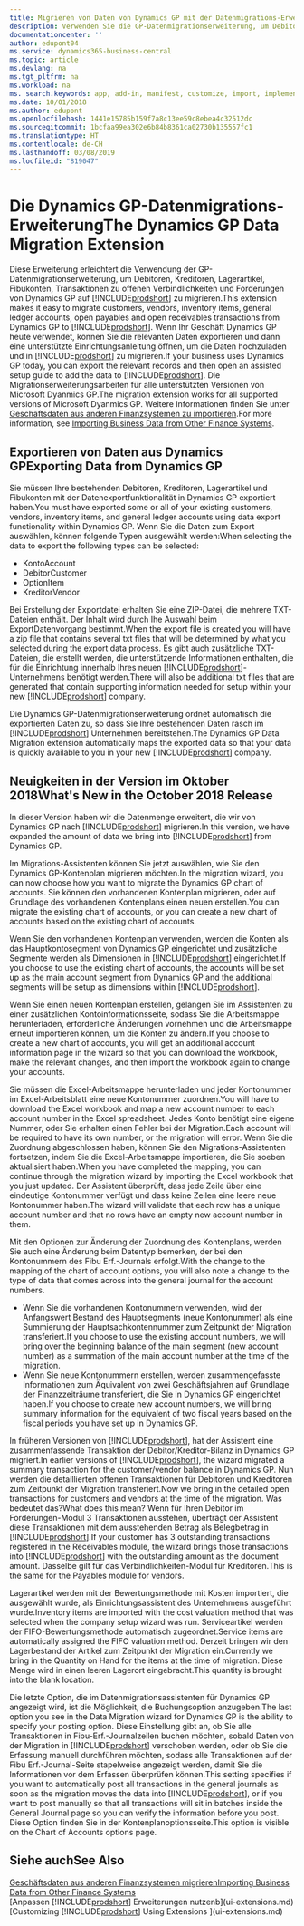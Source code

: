 ```yaml
---
title: Migrieren von Daten von Dynamics GP mit der Datenmigrations-Erweiterung | Microsoft Docs
description: Verwenden Sie die GP-Datenmigrationserweiterung, um Debitoren, Kreditoren, Lagerartikel, Fibukonten, Transaktionen zu offenen Verbindlichkeiten und Forderungen von Dynamics GP auf Business Central zu migrieren.
documentationcenter: ''
author: edupont04
ms.service: dynamics365-business-central
ms.topic: article
ms.devlang: na
ms.tgt_pltfrm: na
ms.workload: na
ms. search.keywords: app, add-in, manifest, customize, import, implement
ms.date: 10/01/2018
ms.author: edupont
ms.openlocfilehash: 1441e15785b159f7a8c13ee59c8ebea4c32512dc
ms.sourcegitcommit: 1bcfaa99ea302e6b84b8361ca02730b135557fc1
ms.translationtype: HT
ms.contentlocale: de-CH
ms.lasthandoff: 03/08/2019
ms.locfileid: "819047"
---
```

# <a name="the-dynamics-gp-data-migration-extension"></a><span data-ttu-id="78071-103">Die Dynamics GP-Datenmigrations-Erweiterung</span><span class="sxs-lookup"><span data-stu-id="78071-103">The Dynamics GP Data Migration Extension</span></span> 
<span data-ttu-id="78071-104">Diese Erweiterung erleichtert die Verwendung der GP-Datenmigrationserweiterung, um Debitoren, Kreditoren, Lagerartikel, Fibukonten, Transaktionen zu offenen Verbindlichkeiten und Forderungen von Dynamics GP auf [!INCLUDE[prodshort](includes/prodshort.md)] zu migrieren.</span><span class="sxs-lookup"><span data-stu-id="78071-104">This extension makes it easy to migrate customers, vendors, inventory items, general ledger accounts, open payables and open receivables transactions from Dynamics GP to [!INCLUDE[prodshort](includes/prodshort.md)].</span></span> <span data-ttu-id="78071-105">Wenn Ihr Geschäft Dynamics GP heute verwendet, können Sie die relevanten Daten exportieren und dann eine unterstützte Einrichtungsanleitung öffnen, um die Daten hochzuladen und in [!INCLUDE[prodshort](includes/prodshort.md)] zu migrieren.</span><span class="sxs-lookup"><span data-stu-id="78071-105">If your business uses Dynamics GP today, you can export the relevant records and then open an assisted setup guide to add the data to [!INCLUDE[prodshort](includes/prodshort.md)].</span></span> <span data-ttu-id="78071-106">Die Migrationserweiterungsarbeiten für alle unterstützten Versionen von Microsoft Dyanmics GP.</span><span class="sxs-lookup"><span data-stu-id="78071-106">The migration extension works for all supported versions of Microsoft Dyanmics GP.</span></span> <span data-ttu-id="78071-107">Weitere Informationen finden Sie unter [Geschäftsdaten aus anderen Finanzsystemen zu importieren](across-import-data-configuration-packages.md).</span><span class="sxs-lookup"><span data-stu-id="78071-107">For more information, see [Importing Business Data from Other Finance Systems](across-import-data-configuration-packages.md).</span></span>

## <a name="exporting-data-from-dynamics-gp"></a><span data-ttu-id="78071-108">Exportieren von Daten aus Dynamics GP</span><span class="sxs-lookup"><span data-stu-id="78071-108">Exporting Data from Dynamics GP</span></span>
<span data-ttu-id="78071-109">Sie müssen Ihre bestehenden Debitoren, Kreditoren, Lagerartikel und Fibukonten mit der Datenexportfunktionalität in Dynamics GP exportiert haben.</span><span class="sxs-lookup"><span data-stu-id="78071-109">You must have exported some or all of your existing customers, vendors, inventory items, and general ledger accounts using data export functionality within Dynamics GP.</span></span> <span data-ttu-id="78071-110">Wenn Sie die Daten zum Export auswählen, können folgende Typen ausgewählt werden:</span><span class="sxs-lookup"><span data-stu-id="78071-110">When selecting the data to export the following types can be selected:</span></span>

* <span data-ttu-id="78071-111">Konto</span><span class="sxs-lookup"><span data-stu-id="78071-111">Account</span></span>  
* <span data-ttu-id="78071-112">Debitor</span><span class="sxs-lookup"><span data-stu-id="78071-112">Customer</span></span>  
* <span data-ttu-id="78071-113">Option</span><span class="sxs-lookup"><span data-stu-id="78071-113">Item</span></span>  
* <span data-ttu-id="78071-114">Kreditor</span><span class="sxs-lookup"><span data-stu-id="78071-114">Vendor</span></span>  

<span data-ttu-id="78071-115">Bei Erstellung der Exportdatei erhalten Sie eine ZIP-Datei, die mehrere TXT-Dateien enthält. Der Inhalt wird durch Ihe Auswahl beim ExportDatenvorgang bestimmt.</span><span class="sxs-lookup"><span data-stu-id="78071-115">When the export file is created you will have a zip file that contains several txt files that will be determined by what you selected during the export data process.</span></span>  <span data-ttu-id="78071-116">Es gibt auch zusätzliche TXT-Dateien, die erstellt werden, die unterstützende Informationen enthalten, die für die Einrichtung innerhalb Ihres neuen [!INCLUDE[prodshort](includes/prodshort.md)]-Unternehmens benötigt werden.</span><span class="sxs-lookup"><span data-stu-id="78071-116">There will also be additional txt files that are generated that contain supporting information needed for setup within your new [!INCLUDE[prodshort](includes/prodshort.md)] company.</span></span>

<span data-ttu-id="78071-117">Die Dynamics GP-Datenmigrationserweiterung ordnet automatisch die exportierten Daten zu, so dass Sie Ihre bestehenden Daten rasch im [!INCLUDE[prodshort](includes/prodshort.md)] Unternehmen bereitstehen.</span><span class="sxs-lookup"><span data-stu-id="78071-117">The Dynamics GP Data Migration extension automatically maps the exported data so that your data is quickly available to you in your new [!INCLUDE[prodshort](includes/prodshort.md)] company.</span></span>

## <a name="whats-new-in-the-october-2018-release"></a><span data-ttu-id="78071-118">Neuigkeiten in der Version im Oktober 2018</span><span class="sxs-lookup"><span data-stu-id="78071-118">What's New in the October 2018 Release</span></span>

<span data-ttu-id="78071-119">In dieser Version haben wir die Datenmenge erweitert, die wir von Dynamics GP nach [!INCLUDE[prodshort](includes/prodshort.md)] migrieren.</span><span class="sxs-lookup"><span data-stu-id="78071-119">In this version, we have expanded the amount of data we bring into [!INCLUDE[prodshort](includes/prodshort.md)] from Dynamics GP.</span></span>

<span data-ttu-id="78071-120">Im Migrations-Assistenten können Sie jetzt auswählen, wie Sie den Dynamics GP-Kontenplan migrieren möchten.</span><span class="sxs-lookup"><span data-stu-id="78071-120">In the migration wizard, you can now choose how you want to migrate the Dynamics GP chart of accounts.</span></span> <span data-ttu-id="78071-121">Sie können den vorhandenen Kontenplan migrieren, oder auf Grundlage des vorhandenen Kontenplans einen neuen erstellen.</span><span class="sxs-lookup"><span data-stu-id="78071-121">You can migrate the existing chart of accounts, or you can create a new chart of accounts based on the existing chart of accounts.</span></span>  

<span data-ttu-id="78071-122">Wenn Sie den vorhandenen Kontenplan verwenden, werden die Konten als das Hauptkontosegment von Dynamics GP eingerichtet und zusätzliche Segmente werden als Dimensionen in [!INCLUDE[prodshort](includes/prodshort.md)] eingerichtet.</span><span class="sxs-lookup"><span data-stu-id="78071-122">If you choose to use the existing chart of accounts, the accounts will be set up as the main account segment from Dynamics GP and the additional segments will be setup as dimensions within [!INCLUDE[prodshort](includes/prodshort.md)].</span></span>  

<span data-ttu-id="78071-123">Wenn Sie einen neuen Kontenplan erstellen, gelangen Sie im Assistenten zu einer zusätzlichen Kontoinformationsseite, sodass Sie die Arbeitsmappe herunterladen, erforderliche Änderungen vornehmen und die Arbeitsmappe erneut importieren können, um die Konten zu ändern.</span><span class="sxs-lookup"><span data-stu-id="78071-123">If you choose to create a new chart of accounts, you will get an additional account information page in the wizard so that you can download the workbook, make the relevant changes, and then import the workbook again to change your accounts.</span></span>  

<span data-ttu-id="78071-124">Sie müssen die Excel-Arbeitsmappe herunterladen und jeder Kontonummer im Excel-Arbeitsblatt eine neue Kontonummer zuordnen.</span><span class="sxs-lookup"><span data-stu-id="78071-124">You will have to download the Excel workbook and map a new account number to each account number in the Excel spreadsheet.</span></span> <span data-ttu-id="78071-125">Jedes Konto benötigt eine eigene Nummer, oder Sie erhalten einen Fehler bei der Migration.</span><span class="sxs-lookup"><span data-stu-id="78071-125">Each account will be required to have its own number, or the migration will error.</span></span> <span data-ttu-id="78071-126">Wenn Sie die Zuordnung abgeschlossen haben, können Sie den Migrations-Assistenten fortsetzen, indem Sie die Excel-Arbeitsmappe importieren, die Sie soeben aktualisiert haben.</span><span class="sxs-lookup"><span data-stu-id="78071-126">When you have completed the mapping, you can continue through the migration wizard by importing the Excel workbook that you just updated.</span></span> <span data-ttu-id="78071-127">Der Assistent überprüft, dass jede Zeile über eine eindeutige Kontonummer verfügt und dass keine Zeilen eine leere neue Kontonummer haben.</span><span class="sxs-lookup"><span data-stu-id="78071-127">The wizard will validate that each row has a unique account number and that no rows have an empty new account number in them.</span></span>  

<span data-ttu-id="78071-128">Mit den Optionen zur Änderung der Zuordnung des Kontenplans, werden Sie auch eine Änderung beim Datentyp bemerken, der bei den Kontonummern des Fibu Erf.-Journals erfolgt.</span><span class="sxs-lookup"><span data-stu-id="78071-128">With the change to the mapping of the chart of account options, you will also note a change to the type of data that comes across into the general journal for the account numbers.</span></span>  

- <span data-ttu-id="78071-129">Wenn Sie die vorhandenen Kontonummern verwenden, wird der Anfangswert Bestand des Hauptsegments (neue Kontonummer) als eine Summierung der Hauptsachkontennummer zum Zeitpunkt der Migration transferiert.</span><span class="sxs-lookup"><span data-stu-id="78071-129">If you choose to use the existing account numbers, we will bring over the beginning balance of the main segment (new account number) as a summation of the main account number at the time of the migration.</span></span>  
- <span data-ttu-id="78071-130">Wenn Sie neue Kontonummern erstellen, werden zusammengefasste Informationen zum Äquivalent von zwei Geschäftsjahren auf Grundlage der Finanzzeiträume transferiert, die Sie in Dynamics GP eingerichtet haben.</span><span class="sxs-lookup"><span data-stu-id="78071-130">If you choose to create new account numbers, we will bring summary information for the equivalent of two fiscal years based on the fiscal periods you have set up in Dynamics GP.</span></span>

<span data-ttu-id="78071-131">In früheren Versionen von [!INCLUDE[prodshort](includes/prodshort.md)], hat der Assistent eine zusammenfassende Transaktion der Debitor/Kreditor-Bilanz in Dynamics GP migriert.</span><span class="sxs-lookup"><span data-stu-id="78071-131">In earlier versions of [!INCLUDE[prodshort](includes/prodshort.md)], the wizard migrated a summary transaction for the customer/vendor balance in Dynamics GP.</span></span> <span data-ttu-id="78071-132">Nun werden die detaillierten offenen Transaktionen für Debitoren und Kreditoren zum Zeitpunkt der Migration transferiert.</span><span class="sxs-lookup"><span data-stu-id="78071-132">Now we bring in the detailed open transactions for customers and vendors at the time of the migration.</span></span> <span data-ttu-id="78071-133">Was bedeutet das?</span><span class="sxs-lookup"><span data-stu-id="78071-133">What does this mean?</span></span> <span data-ttu-id="78071-134">Wenn für Ihren Debitor im Forderungen-Modul 3 Transaktionen ausstehen, überträgt der Assistent diese Transaktionen mit dem ausstehenden Betrag als Belegbetrag in [!INCLUDE[prodshort](includes/prodshort.md)].</span><span class="sxs-lookup"><span data-stu-id="78071-134">If your customer has 3 outstanding transactions registered in the Receivables module, the wizard brings those transactions into [!INCLUDE[prodshort](includes/prodshort.md)] with the outstanding amount as the document amount.</span></span> <span data-ttu-id="78071-135">Dasselbe gilt für das Verbindlichkeiten-Modul für Kreditoren.</span><span class="sxs-lookup"><span data-stu-id="78071-135">This is the same for the Payables module for vendors.</span></span>  

<span data-ttu-id="78071-136">Lagerartikel werden mit der Bewertungsmethode mit Kosten importiert, die ausgewählt wurde, als Einrichtungsassistent des Unternehmens ausgeführt wurde.</span><span class="sxs-lookup"><span data-stu-id="78071-136">Inventory items are imported with the cost valuation method that was selected when the company setup wizard was run.</span></span> <span data-ttu-id="78071-137">Serviceartikel werden der FIFO-Bewertungsmethode automatisch zugeordnet.</span><span class="sxs-lookup"><span data-stu-id="78071-137">Service items are automatically assigned the FIFO valuation method.</span></span> <span data-ttu-id="78071-138">Derzeit bringen wir den Lagerbestand der Artikel zum Zeitpunkt der Migration ein.</span><span class="sxs-lookup"><span data-stu-id="78071-138">Currently we bring in the Quantity on Hand for the items at the time of migration.</span></span>  <span data-ttu-id="78071-139">Diese Menge wird in einen leeren Lagerort eingebracht.</span><span class="sxs-lookup"><span data-stu-id="78071-139">This quantity is brought into the blank location.</span></span>  

<span data-ttu-id="78071-140">Die letzte Option, die im Datenmigrationsassistenten für Dynamics GP angezeigt wird, ist die Möglichkeit, die Buchungsoption anzugeben.</span><span class="sxs-lookup"><span data-stu-id="78071-140">The last option you see in the Data Migration wizard for Dynamics GP is the ability to specify your posting option.</span></span> <span data-ttu-id="78071-141">Diese Einstellung gibt an, ob Sie alle Transaktionen in Fibu-Erf.-Journalzeilen buchen möchten, sobald Daten von der Migration in [!INCLUDE[prodshort](includes/prodshort.md)] verschoben werden, oder ob Sie die Erfassung manuell durchführen möchten, sodass alle Transaktionen auf der Fibu Erf.-Journal-Seite stapelweise angezeigt werden, damit Sie die Informationen vor dem Erfassen überprüfen können.</span><span class="sxs-lookup"><span data-stu-id="78071-141">This setting specifies if you want to automatically post all transactions in the general journals as soon as the migration moves the data into [!INCLUDE[prodshort](includes/prodshort.md)], or if you want to post manually so that all transactions will sit in batches inside the General Journal page so you can verify the information before you post.</span></span> <span data-ttu-id="78071-142">Diese Option finden Sie in der Kontenplanoptionsseite.</span><span class="sxs-lookup"><span data-stu-id="78071-142">This option is visible on the Chart of Accounts options page.</span></span>


## <a name="see-also"></a><span data-ttu-id="78071-143">Siehe auch</span><span class="sxs-lookup"><span data-stu-id="78071-143">See Also</span></span>
[<span data-ttu-id="78071-144">Geschäftsdaten aus anderen Finanzsystemen migrieren</span><span class="sxs-lookup"><span data-stu-id="78071-144">Importing Business Data from Other Finance Systems</span></span>](across-import-data-configuration-packages.md)  
<span data-ttu-id="78071-145">[Anpassen [!INCLUDE[prodshort](includes/prodshort.md)] Erweiterungen nutzenb](ui-extensions.md)</span><span class="sxs-lookup"><span data-stu-id="78071-145">[Customizing [!INCLUDE[prodshort](includes/prodshort.md)] Using Extensions ](ui-extensions.md)</span></span>  
